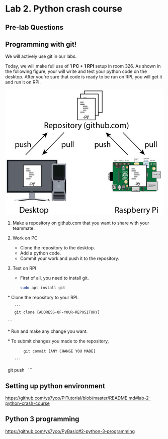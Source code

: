 # Lab 2. Python crash course

## Pre-lab Questions

## Programming with git!

We will actively use git in our labs. 

Today, we will make full use of **1 PC + 1 RPI** setup in room 326.
As shown in the following figure, your will write and test your python code on the desktop. After you're sure that code is ready to be run on RPI, you will get it and run it on RPI.
    
![image of git setting](images/git.jpg)
    
1. Make a repository on github.com that you want to share with your teammate.

2. Work on PC
   * Clone the repository to the desktop.
   * Add a python code.
   * Commit your work and push it to the repository.
        
3. Test on RPI
    * First of all, you need to install git.
    
        ```bash 
        sudo apt install git
        ```
        
    * Clone the repository to your RPI.
    
        ```
        git clone [ADDRESS-OF-YOUR-REPOSITORY]
        ```
        
    * Run and make any change you want.
    
    * To submit changes you made to the repository,
    
        ```
        git commit [ANY CHANGE YOU MADE]
        ```

        ```
        git push
        ```

## Setting up python environment
https://github.com/ys7yoo/PiTutorial/blob/master/README.md#lab-2-python-crash-course

## Python 3 programming
https://github.com/ys7yoo/PyBasic#2-python-3-programming
